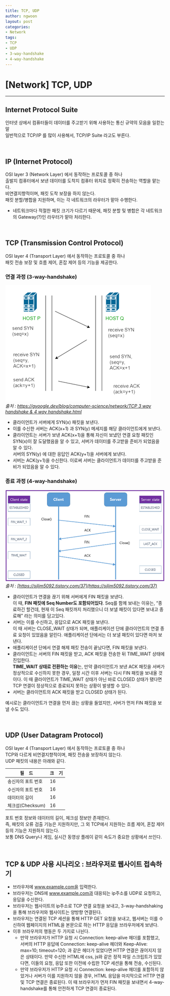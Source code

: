 ```yaml
---
title: TCP, UDP
author: ngwoon
layout: post
categories:
- Network
tags:
- TCP
- UDP
- 3-way-handshake
- 4-way-handshake
---
```


# [Network] TCP, UDP
- - -

## Internet Protocol Suite

인터넷 상에서 컴퓨터들이 데이터를 주고받기 위해 사용하는 통신 규약의 모음을 일컫는 말<br/>
일반적으로 TCP/IP 를 많이 사용해서, TCP/IP Suite 라고도 부른다.

<br/>

## IP (Internet Protocol)

OSI layer 3 (Network Layer) 에서 동작하는 프로토콜 중 하나<br/>
출발지 컴퓨터에서 보낸 데이터를 도착지 컴퓨터 위치로 정확히 전송하는 역할을 맡는다.<br/>
비연결지향적이며, 패킷 도착 보장을 하지 않는다.<br/>
패킷 분할/병합을 지원하며, 이는 각 네트워크의 라우터가 맡아 수행한다.<br/>
- 네트워크마다 적절한 패킷 크기가 다르기 때문에, 패킷 분할 및 병합은 각 네트워크의 Gateway(?)인 라우터가 맡아 처리한다.

<br/>

## TCP (Transmission Control Protocol)

OSI layer 4 (Transport Layer) 에서 동작하는 프로토콜 중 하나<br/>
패킷 전송 보장 및 흐름 제어, 혼잡 제어 등의 기능을 제공한다.

### 연결 과정 (3-way-handshake)

![3-way-handshake](/assets/images/post/Network/TCP-UDP/3-way-handshake.png)<br/>
*출처 : [https://gyoogle.dev/blog/computer-science/network/TCP 3 way handshake & 4 way handshake.html](https://gyoogle.dev/blog/computer-science/network/TCP%203%20way%20handshake%20&%204%20way%20handshake.html)*

- 클라이언트가 서버에게 SYN(x) 패킷을 보낸다.<br/>
- 이를 수신한 서버는 ACK(x+1) 과 SYN(y) 메세지를 해당 클라이언트에게 보낸다.<br/>
- 클라이언트는 서버가 보낸 ACK(x+1)을 통해 자신이 보냈던 연결 요청 패킷인 SYN(x)이 잘 도달했음을 알 수 있고, 서버가 데이터를 주고받을 준비가 되었음을 알 수 있다.<br/>
  서버의 SYN(y) 에 대한 응답인 ACK(y+1)을 서버에게 보낸다.<br/>
- 서버는 ACK(y+1)을 수신한다. 이로써 서버는 클라이언트가 데이터를 주고받을 준비가 되었음을 알 수 있다.

### 종료 과정 (4-way-handshake)

![4-way-handsake](/assets/images/post/Network/TCP-UDP/4-way-handshake.png)<br/>
*출처 : [https://sjlim5092.tistory.com/37](https://sjlim5092.tistory.com/37)*

- 클라이언트가 연결을 끊기 위해 서버에게 FIN 패킷을 보낸다.<br/>
  이 때, **FIN 패킷에 Seq Number도 포함되어있다**. Seq를 함께 보내는 이유는, “종료하긴 할건데, 현재 이 Seq 패킷까지 처리했으니 더 보낼 패킷이 있다면 보내고 종료해” 라는 의미를 담고있다.
- 서버는 이를 수신하고, 응답으로 ACK 패킷을 보낸다.<br/>
  이 때 서버는 CLOSE_WAIT 상태가 되며, 애플리케이션 단에 클라이언트의 연결 종료 요청이 있었음을 알린다. 애플리케이션 단에서는 더 보낼 패킷이 있다면 마저 보낸다.
- 애플리케이션 단에서 연결 해제 패킷 전송이 끝났다면, FIN 패킷을 보낸다.
- 클라이언트는 서버의 FIN 패킷을 받고, ACK 패킷을 전송한 뒤 TIME_WAIT 상태에 진입한다.<br/>
  **TIME_WAIT 상태로 전환하는 이유**는, 만약 클라이언트가 보낸 ACK 패킷을 서버가 정상적으로 수신하지 못한 경우, 일정 시간 이후 서버는 다시 FIN 패킷을 보내올 것이다. 이 때 클라이언트가 TIME_WAIT 상태가 아닌 바로 CLOSED 상태가 됐다면 TCP 연결이 정상적으로 종료되지 못하는 상황이 발생할 수 있다.
- 서버는 클라이언트의 ACK 패킷을 받고 CLOSED 상태가 된다.

예시로는 클라이언트가 연결을 먼저 끊는 상황을 들었지만, 서버가 먼저 FIN 패킷을 보낼 수도 있다.

<br/>

## UDP (User Datagram Protocol)

OSI layer 4 (Transport Layer) 에서 동작하는 프로토콜 중 하나<br/>
TCP와 다르게 비연결지향적이며, 패킷 전송을 보장하지 않는다.<br/>
UDP 패킷의 내용은 아래와 같다.

| 필    드 | 크    기 |
| --- | --- |
| 송신자의 포트 번호 | 16 |
| 수신자의 포트 번호 | 16 |
| 데이터의 길이 | 16 |
| 체크섬(Checksum) | 16 |

포트 번호 정보와 데이터의 길이, 체크섬 정보만 존재한다.<br/>
즉, 패킷의 오류 검출 기능은 지원하지만, 그 외 TCP에서 지원하는 흐름 제어, 혼잡 제어 등의 기능은 지원하지 않는다.<br/>
보통 DNS Query나 게임, 실시간 동영상 플레이 같이 속도가 중요한 상황에서 쓰인다.

<br/>

## TCP & UDP 사용 시나리오 : 브라우저로 웹사이트 접속하기

- 브라우저에 www.example.com을 입력한다.
- 브라우저는 DNS에 www.example.com과 대응되는 ip주소를 UDP로 요청하고, 응답을 수신한다.
- 브라우저는 웹사이트의 ip주소로 TCP 연결 요청을 보내고, 3-way-handshaking을 통해 브라우저와 웹사이트는 양방향 연결된다.
- 브라우저는 연결된 TCP 세션을 통해 HTTP GET 요청을 보내고, 웹서버는 이를 수신하여 웹페이지의 HTML을 본문으로 하는 HTTP 응답을 브라우저에게 보낸다.
- 이후 브라우저의 행동은 두 가지로 나뉜다.
    - 만약 브라우저가 HTTP 요청 시 Connection: keep-alive 헤더를 포함했고, 서버의 HTTP 응답에 Connection: keep-alive 헤더와 Keep-Alive: max=10; timeout=120; 과 같은 헤더가 있었다면 HTTP 연결은 끊어지지 않은 상태이다. 만약 수신한 HTML에 css, js와 같은 정적 파일 스크립트가 있었다면, 이들의 요청, 응답 또한 이전에 수립한 TCP 세션을 통해 전송, 수신된다.
    - 만약 브라우저가 HTTP 요청 시 Connection: keep-alive 헤더를 포함하지 않았거나 서버가 이를 지원하지 않을 경우, HTML 응답을 마지막으로 HTTP 연결 및 TCP 연결은 종료된다. 이 때 브라우저가 먼저 FIN 패킷을 보내면서 4-way-handshake를 통해 안전하게 TCP 연결이 종료된다.
